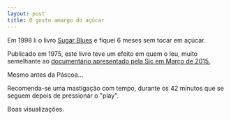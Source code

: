 ```yaml
---
layout: post
title: O gosto amargo do açúcar
---
```

Em 1998 li o livro [Sugar Blues](https://www.google.pt/?gfe_rd=cr&ei=OpAlVc-dKu-r8wf1q4GICw&gws_rd=ssl#q=sugar+blues+o+gosto+amargo+do+acucar+pdf) e fiquei 6 meses sem tocar em açúcar. 

Publicado em 1975, este livro teve um efeito em quem o leu, muito semelhante ao [documentário apresentado pela Sic em Março de 2015.](http://player.sicnoticias.pt/video/sicnot/2015-04-01-Grande-Reportagem-Interactiva-Somos-o-que-comemos-)

Mesmo antes da Páscoa...

Recomenda-se uma mastigação com tempo, durante os 42 minutos que se seguem depois de pressionar o "play". 

Boas visualizações.  


